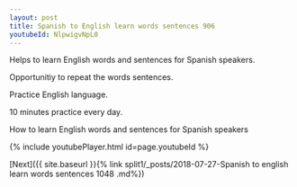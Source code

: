 ```yaml
---
layout: post
title: Spanish to English learn words sentences 906 
youtubeId: NlpwigvNpL0
---
```

 
 
Helps to learn English words and sentences for Spanish speakers.

Opportunitiy to repeat the words sentences. 

Practice English language. 
 
10 minutes practice every day. 
 
How to learn English words and sentences for Spanish speakers 
 
{% include youtubePlayer.html id=page.youtubeId %}
 
 
[Next]({{ site.baseurl }}{% link  split1/_posts/2018-07-27-Spanish to english learn words sentences 1048 .md%})
 
